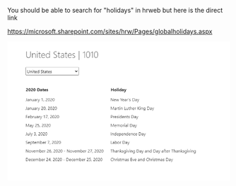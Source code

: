 You should be able to search for "holidays" in hrweb but here is the direct link

https://microsoft.sharepoint.com/sites/hrw/Pages/globalholidays.aspx


![image.png](/.attachments/image-a467ad11-4806-41f6-94ea-d6b54892e895.png)